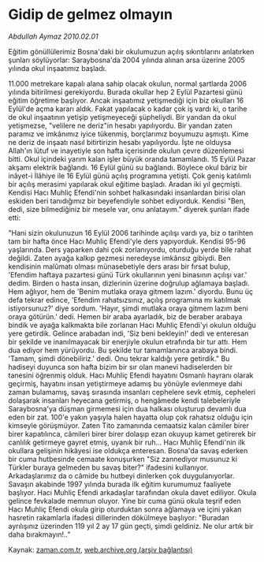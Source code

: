 # Gidip de  gelmez olmayın

*Abdullah Aymaz 2010.02.01*

<tr><td class="metin" colspan="2" style="padding-top: 20px; padding-left: 5px; ">Eğitim gönüllülerimiz Bosna'daki bir okulumuzun açılış sıkıntılarını anlatırken şunları söylüyorlar: Saraybosna'da 2004 yılında alınan arsa üzerine 2005 yılında okul inşaatımız başladı.</td></tr><tr><td class="metin" colspan="2" style="padding-top: 20px; padding-left: 5px; "><p>11.000 metrekare kapalı alana sahip olacak okulun, normal şartlarda 2006 yılında bitirilmesi gerekiyordu. Burada okullar hep 2 Eylül Pazartesi günü eğitim öğretime başlıyor. Ancak inşaatımız yetişmediği için biz okulları 16 Eylül'de açma kararı aldık. Fakat yapılacak o kadar çok iş vardı ki, o tarihe de okul inşaatının yetişip yetişmeyeceği şüpheliydi. Bir yandan da okul yetişmezse, "velilere ne deriz"in hesabı yapılıyordu. Bir yandan zaten paramız ve imkânımız iyice tükenmiş, borçlarımız boyumuzu aşmıştı. Kime ne deriz de inşaatı nasıl bitirtirizin hesabı yapılıyordu. İşte ne olduysa Allah'ın lütuf ve inayetiyle son hafta içerisinde okulun çevre düzenlemesi bitti. Okul içindeki yarım kalan işler büyük oranda tamamlandı. 15 Eylül Pazar akşamı elektrik bağlandı. 16 Eylül günü su bağlandı. Böylece okul bâriz bir inâyet-i İlâhiye ile 16 Eylül günü açılış programına yetişti. Çok geniş katılımlı bir açılış merasimi yapılarak okul eğitime başladı. Aradan iki yıl geçmişti. Kendisi Hacı Muhliç Efendi'nin sohbet halkasındaki insanlardan birisi olan eskiden beri tanıdığımız bir beyefendiyle sohbet ediyorduk. Kendisi "Ben, dedi, size bilmediğiniz bir mesele var, onu anlatayım." diyerek şunları ifade etti:
<p> "Hani sizin okulunuzun 16 Eylül 2006 tarihinde açılışı vardı ya, biz o tarihten tam bir hafta önce Hacı Muhliç Efendi'yle ders yapıyorduk. Kendisi 95-96 yaşlarında. Ders yaparken dahi çok zorlanıyordu, oturduğu yerde bile rahat değildi. Zaten ayağa kalkıp gezmesi neredeyse imkânsız gibiydi. Ben kendisinin malûmatı olması münasebetiyle ders arası bir fırsat bulup, 'Efendim haftaya pazartesi günü Türk okullarının yeni binasının açılışı var.' dedim. Birden o hasta insan, dizlerinin üzerine doğrulup ağlamaya başladı. Hem ağlıyor, hem de 'Benim mutlaka oraya gitmem lazım.' diyordu. Bunu üç defa tekrar edince, 'Efendim rahatsızsınız, açılış programına mı katılmak istiyorsunuz?' diye sordum. 'Hayır, şimdi mutlaka oraya gitmem lazım beni oraya götürün.' dedi. Hemen bir araba ayarladık, biz de beraber arabaya bindik ve ayağa kalkmakta bile zorlanan Hacı Muhliç Efendi'yi okulun olduğu yere getirdik. Gelince arabadan indi, 'Siz beni bekleyin!' dedi ve enteresan bir şekilde ve inanılmayacak bir enerjiyle okulun etrafında bir tur attı. Hem dua ediyor hem yürüyordu. Bu şekilde tur tamamlanınca arabaya bindi. 'Tamam, şimdi dönebiliriz.' dedi. Onu tekrar kaldığı yere getirdik." Bu hadiseyi duyunca son hafta bizim bir sır olan manevi hadiselerden bir tanesini öğrenmiş olduk. Hacı Muhliç Efendi hayatını Osmanlı hayranı olarak geçirmiş, hayatını insan yetiştirmeye adamış bu yönüyle evlenmeye dahi zaman bulamamış, savaş sırasında insanları cephelere sevk etmiş, cepheleri dolaşarak insanları heyecana getirmiş, o hengâmede kendi talebeleriyle Saraybosna'ya düşman girmemesi için dua halkası oluşturup devamlı dua eden bir zat. 100'e yakın yaşıyla halen hayatta olup çok rahatsız olduğu için kimseyle görüşmüyor. Zaten Tito zamanında cemaatsiz kalan câmiler birer birer kapatılınca, câmileri birer birer dolaşıp ezan okuyup kamet getirerek bir canlılık getirmeye gayret etmiş, uyanık bir ruh... Hacı Muhliç Efendi'nin ilk okullara gelişinin hikâyesi ise oldukça enteresan. Bosna'da savaş ederken bir cuma hutbesinde cemaate konuşurken "Siz zannediyor musunuz ki Türkler buraya gelmeden bu savaş biter?" ifadesini kullanıyor. Arkadaşlarımız da o câmide bu hutbeyi dinlerken çok duygulanıyorlar. Savaşın akabinde 1997 yılında burada ilk eğitim kurumumuz faaliyete başlıyor. Hacı Muhliç Efendi arkadaşlar tarafından okula davet ediliyor. Okula gelince fevkalade memnun oluyor. Yine bir cuma günü okula teşrif eden Hacı Muhliç Efendi okula girip oturduktan sonra ağlamaya ve içini yakan hasretin rakamlarla ifadesi dillerinden dökülmeye başlıyor: "Buradan ayrılışınız üzerinden 119 yıl 2 ay 17 gün geçti, şimdi geldiniz. Ne olur artık bir daha bırakmayın!.." <br/></p></p></td></tr>

Kaynak: [zaman.com.tr](http://zaman.com.tr/yazar.do?yazino=946749), [web.archive.org (arşiv bağlantısı)](http://web.archive.org/web/20100219160743/http://www.zaman.com.tr:80/yazar.do?yazino=946749)
